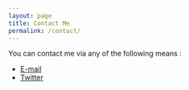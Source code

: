 ```yaml
---
layout: page
title: Contact Me
permalink: /contact/
---		
```

You can contact me via any of the following means :

* [E-mail](mailto:me@captnemo.in)
* [Twitter](https://twitter.com/captn3m0)